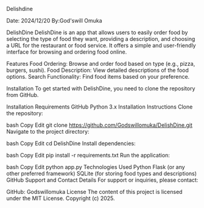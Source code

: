 Delishdine


Date: 2024/12/20 By:God'swill Omuka

DelishDine
DelishDine is an app that allows users to easily order food by selecting the type of food they want, providing a description, and choosing a URL for the restaurant or food service. It offers a simple and user-friendly interface for browsing and ordering food online.

Features
Food Ordering: Browse and order food based on type (e.g., pizza, burgers, sushi).
Food Description: View detailed descriptions of the food options.
Search Functionality: Find food items based on your preference.

Installation
To get started with DelishDine, you need to clone the repository from GitHub.

Installation Requirements
GitHub
Python 3.x
Installation Instructions
Clone the repository:

bash
Copy
Edit
git clone https://github.com/Godswillomuka/DelishDine.git
Navigate to the project directory:

bash
Copy
Edit
cd DelishDine
Install dependencies:

bash
Copy
Edit
pip install -r requirements.txt
Run the application:

bash
Copy
Edit
python app.py
Technologies Used
Python
Flask (or any other preferred framework)
SQLite (for storing food types and descriptions)
GitHub
Support and Contact Details
For support or inquiries, please contact:

GitHub: Godswillomuka
License
The content of this project is licensed under the MIT License. Copyright (c) 2025.